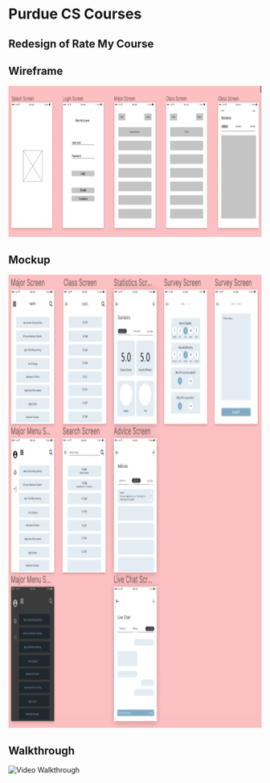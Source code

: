 # Purdue CS Courses

## Redesign of Rate My Course

## Wireframe
<img src='/wireframe.png?raw=true' title='Video Walkthrough' width='800' height='300' alt='Video Walkthrough' />

## Mockup
<img src='/mockup.png?raw=true' title='Video Walkthrough' width='800' height='900' alt='Video Walkthrough' />

## Walkthrough
<img src='/rate my course.gif?raw=true' title='Video Walkthrough' width='200' height='370' alt='Video Walkthrough' />

